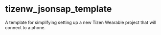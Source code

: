 tizenw_jsonsap_template
=======================

A template for simplifying setting up a new Tizen Wearable project that will connect to a phone.
